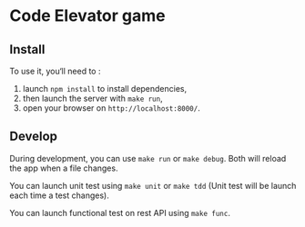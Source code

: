 # Code Elevator game

## Install

To use it, you‘ll need to :
  1. launch `npm install` to install dependencies,
  4. then launch the server with `make run`,
  5. open your browser on `http://localhost:8000/`.

## Develop

During development, you can use `make run` or `make debug`. Both will reload the app when a file changes.

You can launch unit test using `make unit` or `make tdd` (Unit test will be launch each time a test changes).

You can launch functional test on rest API using `make func`.

